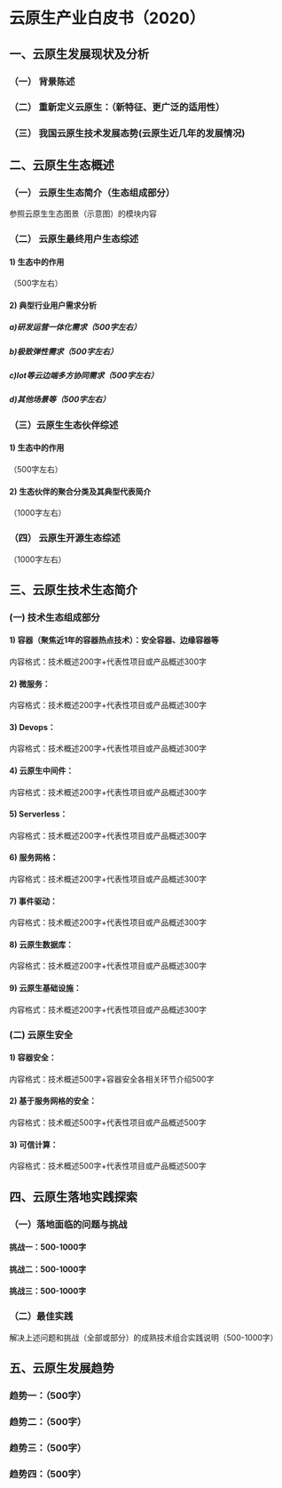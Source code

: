 # 云原生产业白皮书（2020）
## 一、云原生发展现状及分析
### （一）	背景陈述
### （二）	重新定义云原生：（新特征、更广泛的适用性）
### （三）	我国云原生技术发展态势(云原生近几年的发展情况)
## 二、云原生生态概述
### （一）	云原生生态简介（生态组成部分）
参照云原生生态图景（示意图）的模块内容
 
### （二）	云原生最终用户生态综述
#### 1)	生态中的作用
（500字左右）
#### 2)	典型行业用户需求分析
##### a)研发运营一体化需求（500字左右）
##### b)极致弹性需求（500字左右）
##### c)Iot等云边端多方协同需求（500字左右）
##### d)其他场景等（500字左右）

### （三）云原生生态伙伴综述
#### 1)	生态中的作用
（500字左右）
#### 2)	生态伙伴的聚合分类及其典型代表简介
（1000字左右）
### （四）	云原生开源生态综述
（1000字左右）
## 三、云原生技术生态简介
### (一)	技术生态组成部分
#### 1)	容器（聚焦近1年的容器热点技术）：安全容器、边缘容器等
内容格式：技术概述200字+代表性项目或产品概述300字
#### 2)	微服务：
内容格式：技术概述200字+代表性项目或产品概述300字
#### 3)	Devops：
内容格式：技术概述200字+代表性项目或产品概述300字
#### 4)	云原生中间件：
内容格式：技术概述200字+代表性项目或产品概述300字
#### 5)	Serverless：
内容格式：技术概述200字+代表性项目或产品概述300字
#### 6)	服务网格：
内容格式：技术概述200字+代表性项目或产品概述300字
#### 7)	事件驱动：
内容格式：技术概述200字+代表性项目或产品概述300字
#### 8)	云原生数据库：
内容格式：技术概述200字+代表性项目或产品概述300字
#### 9)	云原生基础设施：
内容格式：技术概述200字+代表性项目或产品概述300字

### (二)	云原生安全
#### 1)	容器安全：
内容格式：技术概述500字+容器安全各相关环节介绍500字
#### 2)	基于服务网格的安全：
内容格式：技术概述500字+代表性项目或产品概述500字
#### 3)	可信计算：
内容格式：技术概述500字+代表性项目或产品概述500字
## 四、云原生落地实践探索
### （一）落地面临的问题与挑战
#### 挑战一：500-1000字
#### 挑战二：500-1000字
#### 挑战三：500-1000字

### （二）最佳实践
解决上述问题和挑战（全部或部分）的成熟技术组合实践说明（500-1000字）
## 五、云原生发展趋势
### 趋势一：（500字）
### 趋势二：（500字）
### 趋势三：（500字）
### 趋势四：（500字）


